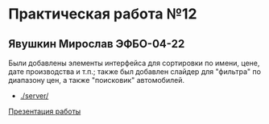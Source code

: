 # Практическая работа №12

## Явушкин Мирослав ЭФБО-04-22

Были добавлены элементы интерфейса для сортировки по имени, цене, дате производства и т.п.; 
также был добавлен слайдер для "фильтра" по диапазону цен, а также "поисковик" автомобилей.

- [./server/](./server/)

[Презентация работы](./pr12_DEMO.webm)